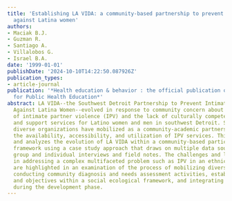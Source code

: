 ```yaml
---
title: 'Establishing LA VIDA: a community-based partnership to prevent intimate violence
  against Latina women'
authors:
- Maciak B.J.
- Guzman R.
- Santiago A.
- Villalobos G.
- Israel B.A.
date: '1999-01-01'
publishDate: '2024-10-10T14:22:50.087926Z'
publication_types:
- article-journal
publication: '*Health education & behavior : the official publication of the Society
  for Public Health Education*'
abstract: LA VIDA--the Southwest Detroit Partnership to Prevent Intimate Violence
  Against Latina Women--evolved in response to community concern about the problem
  of intimate partner violence (IPV) and the lack of culturally competent preventive
  and support services for Latino women and men in southwest Detroit. Since 1997,
  diverse organizations have mobilized as a community-academic partnership to ensure
  the availability, accessibility, and utilization of IPV services. This article describes
  and analyzes the evolution of LA VIDA within a community-based participatory research
  framework using a case study approach that draws on multiple data sources including
  group and individual interviews and field notes. The challenges and lessons learned
  in addressing a complex multifaceted problem such as IPV in an ethnic minority community
  are highlighted in an examination of the process of mobilizing diverse organizations,
  conducting community diagnosis and needs assessment activities, establishing goals
  and objectives within a social ecological framework, and integrating evaluation
  during the development phase.
---
```

